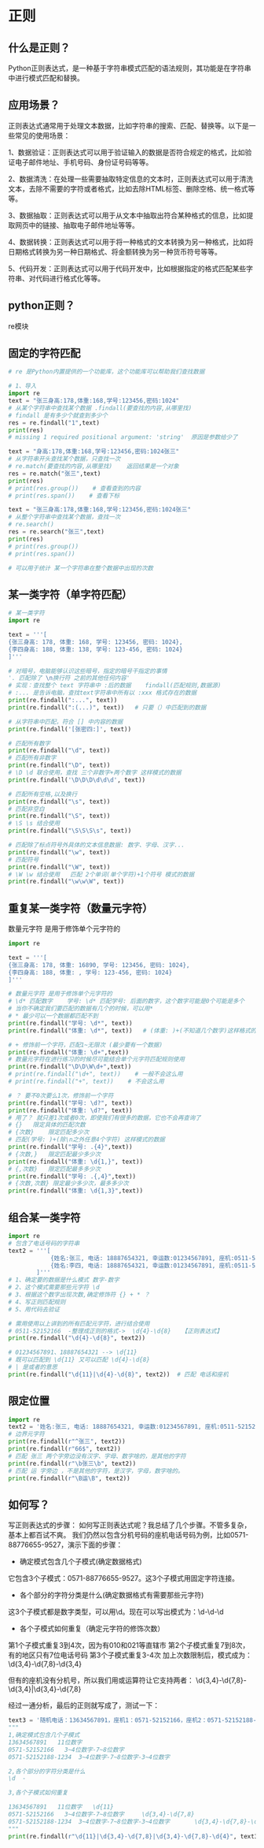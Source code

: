 # 正则

## 什么是正则？

Python正则表达式，是一种基于字符串模式匹配的语法规则，其功能是在字符串中进行模式匹配和替换。

## 应用场景？

正则表达式通常用于处理文本数据，比如字符串的搜索、匹配、替换等。以下是一些常见的使用场景：

1、数据验证：正则表达式可以用于验证输入的数据是否符合规定的格式，比如验证电子邮件地址、手机号码、身份证号码等等。

2、数据清洗：在处理一些需要抽取特定信息的文本时，正则表达式可以用于清洗文本，去除不需要的字符或者格式，比如去除HTML标签、删除空格、统一格式等等。

3、数据抽取：正则表达式可以用于从文本中抽取出符合某种格式的信息，比如提取网页中的链接、抽取电子邮件地址等等。

4、数据转换：正则表达式可以用于将一种格式的文本转换为另一种格式，比如将日期格式转换为另一种日期格式、将金额转换为另一种货币符号等等。

5、代码开发：正则表达式可以用于代码开发中，比如根据指定的格式匹配某些字符串、对代码进行格式化等等。

## python正则？

re模块

## 固定的字符匹配

```python
# re 是Python内置提供的一个功能库，这个功能库可以帮助我们查找数据

# 1、导入
import re
text = "张三身高:178,体重:168,学号:123456,密码:1024"
# 从某个字符串中查找某个数据 .findall(要查找的内容,从哪里找)
# findall 是有多少个就查到多少个
res = re.findall("1",text)
print(res)
# missing 1 required positional argument: 'string'  原因是参数给少了

text = "身高:178,体重:168,学号:123456,密码:1024张三"
# 从字符串开头查找某个数据，只查找一次
# re.match(要查找的内容,从哪里找)    返回结果是一个对象
res = re.match("张三",text)
print(res)
# print(res.group())    # 查看查到的内容
# print(res.span())    # 查看下标

text = "张三身高:178,体重:168,学号:123456,密码:1024张三"
# 从整个字符串中查找某个数据，查找一次
# re.search()
res = re.search("张三",text)
print(res)
# print(res.group())
# print(res.span())

# 可以用于统计 某一个字符串在整个数据中出现的次数
```

## 某一类字符（单字符匹配）

```python
# 某一类字符
import re

text = '''[
{张三身高: 178, 体重: 168, 学号: 123456, 密码: 1024},
{李四身高: 188, 体重: 138, 学号: 123-456, 密码: 1024}
]'''

# 对暗号，电脑能够认识这些暗号，指定的暗号干指定的事情
'. 匹配除了 \n换行符 之前的其他任何内容'
# 实现：查找整个 text 字符串中 :后的数据    findall(匹配规则,数据源)
# :... 是告诉电脑，查找text字符串中所有以 :xxx 格式存在的数据
print(re.findall(":...", text))
print(re.findall(":(...)", text))   # 只要（）中匹配到的数据

# 从字符串中匹配，符合 [] 中内容的数据
print(re.findall('[张密四:]', text))

# 匹配所有数字
print(re.findall("\d", text))
# 匹配所有非数字
print(re.findall("\D", text))
# \D \d 联合使用，查找 三个非数字+两个数字 这样模式的数据
print(re.findall('\D\D\D\d\d\d', text))

# 匹配所有空格,以及换行
print(re.findall("\s", text))
# 匹配非空白
print(re.findall("\S", text))
# \S \s 结合使用
print(re.findall("\S\S\S\s", text))

# 匹配除了标点符号外具体的文本信息数据: 数字、字母、汉字...
print(re.findall("\w", text))
# 匹配符号
print(re.findall("\W", text))
# \W \w 结合使用   匹配 2个单词(单个字符)+1个符号 模式的数据
print(re.findall("\w\w\W", text))
```

## 重复某一类字符（数量元字符）

数量元字符 是用于修饰单个元字符的

```python
import re

text = '''[
{张三身高: 178, 体重: 16890, 学号: 123456, 密码: 1024},
{李四身高: 188, 体重: , 学号: 123-456, 密码: 1024}
]'''

# 数量元字符 是用于修饰单个元字符的
# \d* 匹配数字    学号: \d* 匹配学号: 后面的数字，这个数字可能是0个可能是多个
# 当你不确定我们要匹配的数据有几个的时候，可以用*
# * 最少可以一个数据都匹配不到
print(re.findall("学号: \d*", text))
print(re.findall("体重: \d*", text))   # (体重: )+(不知道几个数字)这样格式的数据

# + 修饰前一个字符，匹配1~无限次 (最少要有一个数据)
print(re.findall("体重: \d+",text))
# 数量元字符在进行练习的时候尽可能结合单个元字符匹配规则使用
print(re.findall("\D\D\W\d+",text))
# print(re.findall("\d+", text))    # 一般不会这么用
# print(re.findall("+", text))    # 不会这么用

# ？ 要不0次要么1次，修饰前一个字符
print(re.findall("学号: \d?", text))
print(re.findall("体重: \d?", text))
# 用了？ 就只差1次或者0次，即使我们有很多的数据，它也不会再查询了
# {}   限定具体的匹配次数
# {次数}    限定匹配多少次
# 匹配(学号: )+(除\n之外任意4个字符) 这样模式的数据
print(re.findall("学号: .{4}",text))
# {次数,}   限定匹配最少多少次
print(re.findall("体重: \d{1,}", text))
# {,次数}   限定匹配最多多少次
print(re.findall("学号: .{,4}",text))
# {次数,次数} 限定最少多少次，最多多少次
print(re.findall("体重: \d{1,3}",text))
```

## 组合某一类字符

```python
import re
# 包含了电话号码的字符串
text2 = '''[
            {姓名:张三, 电话: 18887654321, 幸运数:01234567891, 座机:0511-52152166}
            {姓名:李四, 电话: 18887654321, 幸运数:01234567891, 座机:0511-52152166}
        ]'''
# 1、确定要的数据是什么模式 数字-数字
# 2、这个模式需要那些元字符 \d
# 3、根据这个数字出现次数,确定修饰符 {} + * ？
# 4、写正则匹配规则
# 5、用代码去验证

# 需用使用以上讲到的所有匹配元字符，进行结合使用
# 0511-52152166  -整理成正则的格式->  \d{4}-\d{8}   【正则表达式】
print(re.findall("\d{4}-\d{8}", text2))

# 01234567891、18887654321 --> \d{11}
# 既可以匹配到 \d{11} 又可以匹配 \d{4}-\d{8}
# | 是或者的意思
print(re.findall("\d{11}|\d{4}-\d{8}", text2))	# 匹配 电话和座机
```

## 限定位置

```python
import re
text2 = '姓名:张三, 电话: 18887654321, 幸运数:01234567891, 座机:0511-52152166'
# 边界元字符
print(re.findall(r"^张三", text2))
print(re.findall(r"66$", text2))
# 匹配 张三 两个字旁边没有汉字、字母、数字啥的，是其他的字符
print(re.findall(r"\b张三\b", text2))
# 匹配 运 字旁边 ，不是其他的字符，是汉字，字母，数字啥的。
print(re.findall(r"\B运\B", text2))
```

## 如何写？

写正则表达式的步骤：
如何写正则表达式呢？我总结了几个步骤。不管多复杂，基本上都百试不爽。
我们仍然以包含分机号码的座机电话号码为例，比如0571-88776655-9527，演示下面的步骤：

- 确定模式包含几个子模式(确定数据格式)

它包含3个子模式：0571-88776655-9527。这3个子模式用固定字符连接。

- 各个部分的字符分类是什么(确定数据格式有需要那些元字符)

这3个子模式都是数字类型，可以用\d。现在可以写出模式为：\d-\d-\d

- 各个子模式如何重复（确定元字符的修饰次数）

第1个子模式重复3到4次，因为有010和021等直辖市
第2个子模式重复7到8次，有的地区只有7位电话号码
第3个子模式重复3-4次
加上次数限制后，模式成为：\d{3,4}-\d{7,8}-\d{3,4}

但有的座机没有分机号，所以我们用或运算符让它支持两者：
\d{3,4}-\d{7,8}-\d{3,4}|\d{3,4}-\d{7,8}

经过一通分析，最后的正则就写成了，测试一下：

```python
text3 = '随机电话：13634567891，座机1：0571-52152166，座机2：0571-52152188-1234'
"""
1,确定模式包含几个子模式
13634567891   11位数字
0571-52152166   3~4位数字-7~8位数字
0571-52152188-1234  3~4位数字-7~8位数字-3~4位数字

2,各个部分的字符分类是什么
\d  -

3,各个子模式如何重复

13634567891   11位数字   \d{11}
0571-52152166   3~4位数字-7~8位数字     \d{3,4}-\d{7,8}
0571-52152188-1234  3~4位数字-7~8位数字-3~4位数字       \d{3,4}-\d{7,8}-\d{4}
"""
print(re.findall(r"\d{11}|\d{3,4}-\d{7,8}|\d{3,4}-\d{7,8}-\d{4}", text3))

```